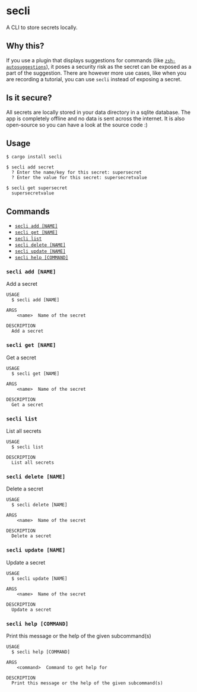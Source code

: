 # secli

A CLI to store secrets locally.

## Why this?

If you use a plugin that displays suggestions for commands (like [`zsh-autosuggestions`](https://github.com/zsh-users/zsh-autosuggestions)), it poses a security risk as the secret can be exposed as a part of the suggestion. There are however more use cases, like when you are recording a tutorial, you can use `secli` instead of exposing a secret.

## Is it secure?

All secrets are locally stored in your data directory in a sqlite database. The app is completely offline and no data is sent across the internet. It is also open-source so you can have a look at the source code :)

## Usage

```sh-session
$ cargo install secli

$ secli add secret
  ? Enter the name/key for this secret: supersecret
  ? Enter the value for this secret: supersecretvalue

$ secli get supersecret
  supersecretvalue
```

## Commands

- [`secli add [NAME]`](#secli-add-name)
- [`secli get [NAME]`](#secli-get-name)
- [`secli list`](#secli-list)
- [`secli delete [NAME]`](#secli-delete-name)
- [`secli update [NAME]`](#secli-update-name)
- [`secli help [COMMAND]`](#secli-help-command)

### `secli add [NAME]`

Add a secret

```
USAGE
  $ secli add [NAME]

ARGS
    <name>  Name of the secret

DESCRIPTION
  Add a secret
```

### `secli get [NAME]`

Get a secret

```
USAGE
  $ secli get [NAME]

ARGS
    <name>  Name of the secret

DESCRIPTION
  Get a secret
```

### `secli list`

List all secrets

```
USAGE
  $ secli list

DESCRIPTION
  List all secrets
```

### `secli delete [NAME]`

Delete a secret

```
USAGE
  $ secli delete [NAME]

ARGS
    <name>  Name of the secret

DESCRIPTION
  Delete a secret
```

### `secli update [NAME]`

Update a secret

```
USAGE
  $ secli update [NAME]

ARGS
    <name>  Name of the secret

DESCRIPTION
  Update a secret
```

### `secli help [COMMAND]`

Print this message or the help of the given subcommand(s)

```
USAGE
  $ secli help [COMMAND]

ARGS
    <command>  Command to get help for

DESCRIPTION
  Print this message or the help of the given subcommand(s)
```
